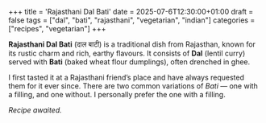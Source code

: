 +++
title = 'Rajasthani Dal Bati'
date = 2025-07-6T12:30:00+01:00
draft = false
tags = ["dal", "bati", "rajasthani", "vegetarian", "indian"]
categories = ["recipes", "vegetarian"]
+++

**Rajasthani Dal Bati** (दाल बाटी) is a traditional dish from Rajasthan, known for its rustic charm and rich, earthy flavours. It consists of **Dal** (lentil curry) served with **Bati** (baked wheat flour dumplings), often drenched in ghee.

I first tasted it at a Rajasthani friend’s place and have always requested them for it ever since. There are two common variations of *Bati* — one with a filling, and one without. I personally prefer the one with a filling.

*Recipe awaited.*
